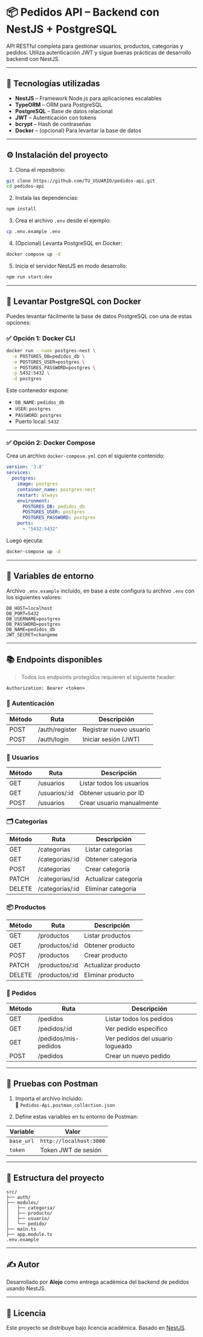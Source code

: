 # 📦 Pedidos API – Backend con NestJS + PostgreSQL

API RESTful completa para gestionar usuarios, productos, categorías y pedidos. Utiliza autenticación JWT y sigue buenas prácticas de desarrollo backend con NestJS.

---

## 🚀 Tecnologías utilizadas

- **NestJS** – Framework Node.js para aplicaciones escalables
- **TypeORM** – ORM para PostgreSQL
- **PostgreSQL** – Base de datos relacional
- **JWT** – Autenticación con tokens
- **bcrypt** – Hash de contraseñas
- **Docker** – (opcional) Para levantar la base de datos

---

## ⚙️ Instalación del proyecto

1. Clona el repositorio:

```bash
git clone https://github.com/TU_USUARIO/pedidos-api.git
cd pedidos-api
```

2. Instala las dependencias:

```bash
npm install
```

3. Crea el archivo `.env` desde el ejemplo:

```bash
cp .env.example .env
```

4. (Opcional) Levanta PostgreSQL en Docker:

```bash
docker compose up -d
```

5. Inicia el servidor NestJS en modo desarrollo:

```bash
npm run start:dev
```

---

## 🐳 Levantar PostgreSQL con Docker

Puedes levantar fácilmente la base de datos PostgreSQL con una de estas opciones:

### ✅ Opción 1: Docker CLI

```bash
docker run --name postgres-nest \
  -e POSTGRES_DB=pedidos_db \
  -e POSTGRES_USER=postgres \
  -e POSTGRES_PASSWORD=postgres \
  -p 5432:5432 \
  -d postgres
```

Este contenedor expone:

- `DB_NAME`: `pedidos_db`
- `USER`: `postgres`
- `PASSWORD`: `postgres`
- Puerto local: `5432`

---

### ✅ Opción 2: Docker Compose

Crea un archivo `docker-compose.yml` con el siguiente contenido:

```yaml
version: '3.8'
services:
  postgres:
    image: postgres
    container_name: postgres-nest
    restart: always
    environment:
      POSTGRES_DB: pedidos_db
      POSTGRES_USER: postgres
      POSTGRES_PASSWORD: postgres
    ports:
      - "5432:5432"
```

Luego ejecuta:

```bash
docker-compose up -d
```

---

## 📂 Variables de entorno

Archivo `.env.example` incluido, en base a este configura tu archivo `.env` con los siguientes valores:

```env
DB_HOST=localhost
DB_PORT=5432
DB_USERNAME=postgres
DB_PASSWORD=postgres
DB_NAME=pedidos_db
JWT_SECRET=changeme
```

---

## 📚 Endpoints disponibles

> Todos los endpoints protegidos requieren el siguiente header:

```
Authorization: Bearer <token>
```

### 🔐 Autenticación

| Método | Ruta            | Descripción             |
|--------|------------------|-------------------------|
| POST   | /auth/register   | Registrar nuevo usuario |
| POST   | /auth/login      | Iniciar sesión (JWT)    |

### 👤 Usuarios

| Método | Ruta            | Descripción               |
|--------|------------------|---------------------------|
| GET    | /usuarios        | Listar todos los usuarios |
| GET    | /usuarios/:id    | Obtener usuario por ID    |
| POST   | /usuarios        | Crear usuario manualmente |

### 🗂 Categorías

| Método | Ruta              | Descripción               |
|--------|-------------------|---------------------------|
| GET    | /categorias       | Listar categorías         |
| GET    | /categorias/:id   | Obtener categoría         |
| POST   | /categorias       | Crear categoría           |
| PATCH  | /categorias/:id   | Actualizar categoría      |
| DELETE | /categorias/:id   | Eliminar categoría        |

### 📦 Productos

| Método | Ruta              | Descripción               |
|--------|-------------------|---------------------------|
| GET    | /productos        | Listar productos          |
| GET    | /productos/:id    | Obtener producto          |
| POST   | /productos        | Crear producto            |
| PATCH  | /productos/:id    | Actualizar producto       |
| DELETE | /productos/:id    | Eliminar producto         |

### 🧾 Pedidos

| Método | Ruta                   | Descripción                     |
|--------|------------------------|---------------------------------|
| GET    | /pedidos               | Listar todos los pedidos        |
| GET    | /pedidos/:id           | Ver pedido específico           |
| GET    | /pedidos/mis-pedidos   | Ver pedidos del usuario logueado|
| POST   | /pedidos               | Crear un nuevo pedido           |

---

## 🧪 Pruebas con Postman

1. Importa el archivo incluido:  
   📁 `Pedidos-Api.postman_collection.json`

2. Define estas variables en tu entorno de Postman:

| Variable     | Valor                   |
|--------------|-------------------------|
| `base_url`   | `http://localhost:3000` |
| `token`      | Token JWT de sesión     |

---

## 📁 Estructura del proyecto

```
src/
├── auth/
├── modules/
│   ├── categoria/
│   ├── producto/
│   ├── usuario/
│   └── pedido/
├── main.ts
├── app.module.ts
.env.example
```

---

## ✍ Autor

Desarrollado por **Alejo** como entrega académica del backend de pedidos usando NestJS.

---

## 📝 Licencia

Este proyecto se distribuye bajo licencia académica. Basado en [NestJS](https://nestjs.com).
